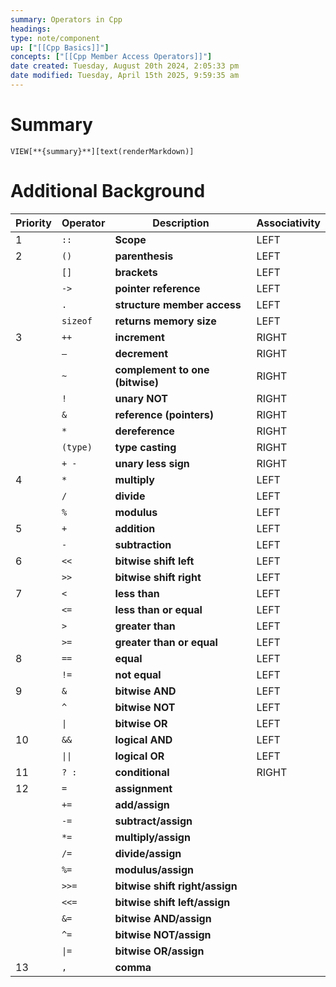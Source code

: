 ```yaml
---
summary: Operators in Cpp
headings: 
type: note/component
up: ["[[Cpp Basics]]"]
concepts: ["[[Cpp Member Access Operators]]"]
date created: Tuesday, August 20th 2024, 2:05:33 pm
date modified: Tuesday, April 15th 2025, 9:59:35 am
---
```

# Summary
`VIEW[**{summary}**][text(renderMarkdown)]`

# Additional Background


| Priority | Operator | Description                     | Associativity |
| -------- | -------- | ------------------------------- | ------------- |
| 1        | `::`     | **Scope**                       | LEFT          |
| 2        | `()`     | **parenthesis**                 | LEFT          |
|          | `[]`     | **brackets**                    | LEFT          |
|          | `->`     | **pointer reference**           | LEFT          |
|          | `.`      | **structure member access**     | LEFT          |
|          | `sizeof` | **returns memory size**         | LEFT          |
| 3        | `++`     | **increment**                   | RIGHT         |
|          | `—`      | **decrement**                   | RIGHT         |
|          | `~`      | **complement to one (bitwise)** | RIGHT         |
|          | `!`      | **unary NOT**                   | RIGHT         |
|          | `&`      | **reference (pointers)**        | RIGHT         |
|          | `*`      | **dereference**                 | RIGHT         |
|          | `(type)` | **type casting**                | RIGHT         |
|          | `+ -`    | **unary less sign**             | RIGHT         |
| 4        | `*`      | **multiply**                    | LEFT          |
|          | `/`      | **divide**                      | LEFT          |
|          | `%`      | **modulus**                     | LEFT          |
| 5        | `+`      | **addition**                    | LEFT          |
|          | `-`      | **subtraction**                 | LEFT          |
| 6        | `<<`     | **bitwise shift left**          | LEFT          |
|          | `>>`     | **bitwise shift right**         | LEFT          |
| 7        | `<`      | **less than**                   | LEFT          |
|          | `<=`     | **less than or equal**          | LEFT          |
|          | `>`      | **greater than**                | LEFT          |
|          | `>=`     | **greater than or equal**       | LEFT          |
| 8        | `==`     | **equal**                       | LEFT          |
|          | `!=`     | **not equal**                   | LEFT          |
| 9        | `&`      | **bitwise AND**                 | LEFT          |
|          | `^`      | **bitwise NOT**                 | LEFT          |
|          | `\|`     | **bitwise OR**                  | LEFT          |
| 10       | `&&`     | **logical AND**                 | LEFT          |
|          | `\|\|`   | **logical OR**                  | LEFT          |
| 11       | `? :`    | **conditional**                 | RIGHT         |
| 12       | `=`      | **assignment**                  |               |
|          | `+=`     | **add/assign**                  |               |
|          | `-=`     | **subtract/assign**             |               |
|          | `*=`     | **multiply/assign**             |               |
|          | `/=`     | **divide/assign**               |               |
|          | `%=`     | **modulus/assign**              |               |
|          | `>>=`    | **bitwise shift right/assign**  |               |
|          | `<<=`    | **bitwise shift left/assign**   |               |
|          | `&=`     | **bitwise AND/assign**          |               |
|          | `^=`     | **bitwise NOT/assign**          |               |
|          | `\|=`    | **bitwise OR/assign**           |               |
| 13       | `,`      | **comma**                       |               |

